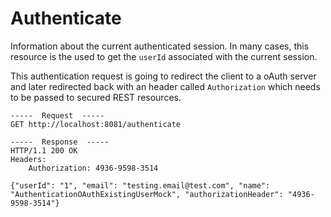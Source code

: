 Authenticate
============
Information about the current authenticated session. In many cases, this resource is the used to get the `userId` associated with the current session.

This authentication request is going to redirect the client to a oAuth server and later redirected back with an header called `Authorization` which needs to be passed to secured REST resources.

```
-----  Request  -----
GET http://localhost:8081/authenticate

-----  Response  -----
HTTP/1.1 200 OK
Headers: 
	Authorization: 4936-9598-3514

{"userId": "1", "email": "testing.email@test.com", "name": "AuthenticationOAuthExistingUserMock", "authorizationHeader": "4936-9598-3514"}
```
